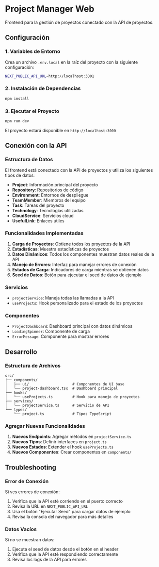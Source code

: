 # Project Manager Web

Frontend para la gestión de proyectos conectado con la API de proyectos.

## Configuración

### 1. Variables de Entorno

Crea un archivo `.env.local` en la raíz del proyecto con la siguiente configuración:

```bash
NEXT_PUBLIC_API_URL=http://localhost:3001
```

### 2. Instalación de Dependencias

```bash
npm install
```

### 3. Ejecutar el Proyecto

```bash
npm run dev
```

El proyecto estará disponible en `http://localhost:3000`

## Conexión con la API

### Estructura de Datos

El frontend está conectado con la API de proyectos y utiliza los siguientes tipos de datos:

- **Project**: Información principal del proyecto
- **Repository**: Repositorios de código
- **Environment**: Entornos de despliegue
- **TeamMember**: Miembros del equipo
- **Task**: Tareas del proyecto
- **Technology**: Tecnologías utilizadas
- **CloudService**: Servicios cloud
- **UsefulLink**: Enlaces útiles

### Funcionalidades Implementadas

1. **Carga de Proyectos**: Obtiene todos los proyectos de la API
2. **Estadísticas**: Muestra estadísticas de proyectos
3. **Datos Dinámicos**: Todos los componentes muestran datos reales de la API
4. **Manejo de Errores**: Interfaz para manejar errores de conexión
5. **Estados de Carga**: Indicadores de carga mientras se obtienen datos
6. **Seed de Datos**: Botón para ejecutar el seed de datos de ejemplo

### Servicios

- `projectService`: Maneja todas las llamadas a la API
- `useProjects`: Hook personalizado para el estado de los proyectos

### Componentes

- `ProjectDashboard`: Dashboard principal con datos dinámicos
- `LoadingSpinner`: Componente de carga
- `ErrorMessage`: Componente para mostrar errores

## Desarrollo

### Estructura de Archivos

```
src/
├── components/
│   ├── ui/                    # Componentes de UI base
│   └── project-dashboard.tsx  # Dashboard principal
├── hooks/
│   └── useProjects.ts         # Hook para manejo de proyectos
├── services/
│   └── projectService.ts      # Servicio de API
└── types/
    └── project.ts             # Tipos TypeScript
```

### Agregar Nuevas Funcionalidades

1. **Nuevos Endpoints**: Agregar métodos en `projectService.ts`
2. **Nuevos Tipos**: Definir interfaces en `project.ts`
3. **Nuevos Estados**: Extender el hook `useProjects.ts`
4. **Nuevos Componentes**: Crear componentes en `components/`

## Troubleshooting

### Error de Conexión

Si ves errores de conexión:

1. Verifica que la API esté corriendo en el puerto correcto
2. Revisa la URL en `NEXT_PUBLIC_API_URL`
3. Usa el botón "Ejecutar Seed" para cargar datos de ejemplo
4. Revisa la consola del navegador para más detalles

### Datos Vacíos

Si no se muestran datos:

1. Ejecuta el seed de datos desde el botón en el header
2. Verifica que la API esté respondiendo correctamente
3. Revisa los logs de la API para errores 